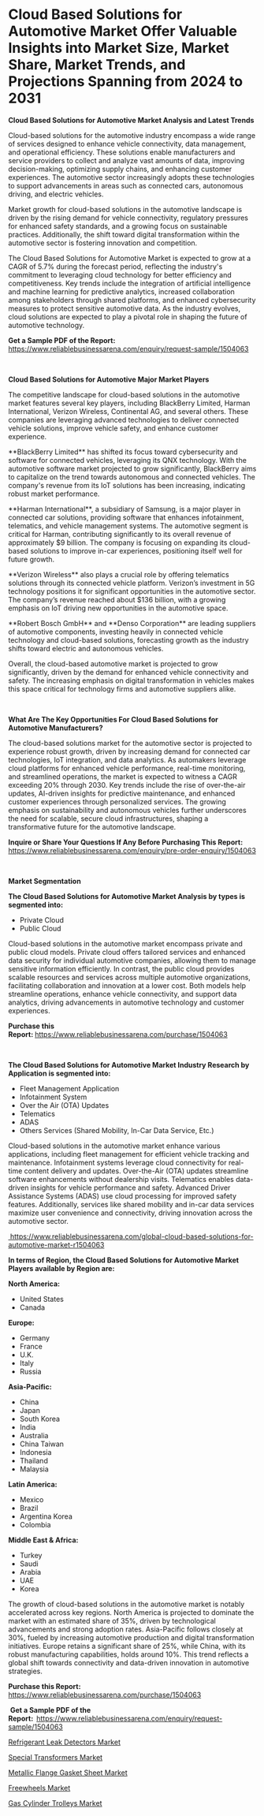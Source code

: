 <p><h1>Cloud Based Solutions for Automotive Market Offer Valuable Insights into Market Size, Market Share, Market Trends, and Projections Spanning from 2024 to 2031</h1></p><p><strong>Cloud Based Solutions for Automotive Market Analysis and Latest Trends</strong></p>
<p><p>Cloud-based solutions for the automotive industry encompass a wide range of services designed to enhance vehicle connectivity, data management, and operational efficiency. These solutions enable manufacturers and service providers to collect and analyze vast amounts of data, improving decision-making, optimizing supply chains, and enhancing customer experiences. The automotive sector increasingly adopts these technologies to support advancements in areas such as connected cars, autonomous driving, and electric vehicles.</p><p>Market growth for cloud-based solutions in the automotive landscape is driven by the rising demand for vehicle connectivity, regulatory pressures for enhanced safety standards, and a growing focus on sustainable practices. Additionally, the shift toward digital transformation within the automotive sector is fostering innovation and competition.</p><p>The Cloud Based Solutions for Automotive Market is expected to grow at a CAGR of 5.7% during the forecast period, reflecting the industry's commitment to leveraging cloud technology for better efficiency and competitiveness. Key trends include the integration of artificial intelligence and machine learning for predictive analytics, increased collaboration among stakeholders through shared platforms, and enhanced cybersecurity measures to protect sensitive automotive data. As the industry evolves, cloud solutions are expected to play a pivotal role in shaping the future of automotive technology.</p></p>
<p><strong>Get a Sample PDF of the Report:&nbsp;</strong> <a href="https://www.reliablebusinessarena.com/enquiry/request-sample/1504063?utm_campaign=1197&utm_medium=2&utm_source=Github&utm_content=ia&utm_term=18112024&utm_id=cloud-based-solutions-for-automotive">https://www.reliablebusinessarena.com/enquiry/request-sample/1504063</a></p>
<p>&nbsp;</p>
<p><strong>Cloud Based Solutions for Automotive Major Market Players</strong></p>
<p><p>The competitive landscape for cloud-based solutions in the automotive market features several key players, including BlackBerry Limited, Harman International, Verizon Wireless, Continental AG, and several others. These companies are leveraging advanced technologies to deliver connected vehicle solutions, improve vehicle safety, and enhance customer experience.</p><p>**BlackBerry Limited** has shifted its focus toward cybersecurity and software for connected vehicles, leveraging its QNX technology. With the automotive software market projected to grow significantly, BlackBerry aims to capitalize on the trend towards autonomous and connected vehicles. The company's revenue from its IoT solutions has been increasing, indicating robust market performance.</p><p>**Harman International**, a subsidiary of Samsung, is a major player in connected car solutions, providing software that enhances infotainment, telematics, and vehicle management systems. The automotive segment is critical for Harman, contributing significantly to its overall revenue of approximately $9 billion. The company is focusing on expanding its cloud-based solutions to improve in-car experiences, positioning itself well for future growth.</p><p>**Verizon Wireless** also plays a crucial role by offering telematics solutions through its connected vehicle platform. Verizon’s investment in 5G technology positions it for significant opportunities in the automotive sector. The company’s revenue reached about $136 billion, with a growing emphasis on IoT driving new opportunities in the automotive space.</p><p>**Robert Bosch GmbH** and **Denso Corporation** are leading suppliers of automotive components, investing heavily in connected vehicle technology and cloud-based solutions, forecasting growth as the industry shifts toward electric and autonomous vehicles. </p><p>Overall, the cloud-based automotive market is projected to grow significantly, driven by the demand for enhanced vehicle connectivity and safety. The increasing emphasis on digital transformation in vehicles makes this space critical for technology firms and automotive suppliers alike.</p></p>
<p>&nbsp;</p>
<p><strong>What Are The Key Opportunities For Cloud Based Solutions for Automotive Manufacturers?</strong></p>
<p><p>The cloud-based solutions market for the automotive sector is projected to experience robust growth, driven by increasing demand for connected car technologies, IoT integration, and data analytics. As automakers leverage cloud platforms for enhanced vehicle performance, real-time monitoring, and streamlined operations, the market is expected to witness a CAGR exceeding 20% through 2030. Key trends include the rise of over-the-air updates, AI-driven insights for predictive maintenance, and enhanced customer experiences through personalized services. The growing emphasis on sustainability and autonomous vehicles further underscores the need for scalable, secure cloud infrastructures, shaping a transformative future for the automotive landscape.</p></p>
<p><strong>Inquire or Share Your Questions If Any Before Purchasing This Report:</strong> <a href="https://www.reliablebusinessarena.com/enquiry/pre-order-enquiry/1504063?utm_campaign=1197&utm_medium=2&utm_source=Github&utm_content=ia&utm_term=18112024&utm_id=cloud-based-solutions-for-automotive">https://www.reliablebusinessarena.com/enquiry/pre-order-enquiry/1504063</a></p>
<p>&nbsp;</p>
<p><strong>Market Segmentation</strong></p>
<p><strong>The Cloud Based Solutions for Automotive Market Analysis by types is segmented into:</strong></p>
<p><ul><li>Private Cloud</li><li>Public Cloud</li></ul></p>
<p><p>Cloud-based solutions in the automotive market encompass private and public cloud models. Private cloud offers tailored services and enhanced data security for individual automotive companies, allowing them to manage sensitive information efficiently. In contrast, the public cloud provides scalable resources and services across multiple automotive organizations, facilitating collaboration and innovation at a lower cost. Both models help streamline operations, enhance vehicle connectivity, and support data analytics, driving advancements in automotive technology and customer experiences.</p></p>
<p><strong>Purchase this Report:&nbsp;</strong><a href="https://www.reliablebusinessarena.com/purchase/1504063?utm_campaign=1197&utm_medium=2&utm_source=Github&utm_content=ia&utm_term=18112024&utm_id=cloud-based-solutions-for-automotive">https://www.reliablebusinessarena.com/purchase/1504063</a></p>
<p>&nbsp;</p>
<p><strong>The Cloud Based Solutions for Automotive Market Industry Research by Application is segmented into:</strong></p>
<p><ul><li>Fleet Management Application</li><li>Infotainment System</li><li>Over the Air (OTA) Updates</li><li>Telematics</li><li>ADAS</li><li>Others Services (Shared Mobility, In-Car Data Service, Etc.)</li></ul></p>
<p><p>Cloud-based solutions in the automotive market enhance various applications, including fleet management for efficient vehicle tracking and maintenance. Infotainment systems leverage cloud connectivity for real-time content delivery and updates. Over-the-Air (OTA) updates streamline software enhancements without dealership visits. Telematics enables data-driven insights for vehicle performance and safety. Advanced Driver Assistance Systems (ADAS) use cloud processing for improved safety features. Additionally, services like shared mobility and in-car data services maximize user convenience and connectivity, driving innovation across the automotive sector.</p></p>
<p><a href="https://www.reliablebusinessarena.com/global-cloud-based-solutions-for-automotive-market-r1504063?utm_campaign=1197&utm_medium=2&utm_source=Github&utm_content=ia&utm_term=18112024&utm_id=cloud-based-solutions-for-automotive">&nbsp;https://www.reliablebusinessarena.com/global-cloud-based-solutions-for-automotive-market-r1504063</a></p>
<p><strong>In terms of Region, the Cloud Based Solutions for Automotive Market Players available by Region are:</strong></p>
<p>
    <p> <strong> North America: </strong>
        <ul>
            <li>United States</li>
            <li>Canada</li>
        </ul>
        </p> 
    <p> <strong> Europe: </strong>
        <ul>
            <li>Germany</li>
            <li>France</li>
            <li>U.K.</li>
            <li>Italy</li>
            <li>Russia</li>
        </ul>
        </p> 
    <p> <strong> Asia-Pacific: </strong>
        <ul>
            <li>China</li>
            <li>Japan</li>
            <li>South Korea</li>
            <li>India</li>
            <li>Australia</li>
            <li>China Taiwan</li>
            <li>Indonesia</li>
            <li>Thailand</li>
            <li>Malaysia</li>
        </ul>
        </p> 
    <p> <strong> Latin America: </strong>
        <ul>
            <li>Mexico</li>
            <li>Brazil</li>
            <li>Argentina Korea</li>
            <li>Colombia</li>
        </ul>
        </p> 
    <p> <strong> Middle East & Africa: </strong>
        <ul>
            <li>Turkey</li>
            <li>Saudi</li>
            <li>Arabia</li>
            <li>UAE</li>
            <li>Korea</li>
        </ul>
    </p>
    </p>
<p><p>The growth of cloud-based solutions in the automotive market is notably accelerated across key regions. North America is projected to dominate the market with an estimated share of 35%, driven by technological advancements and strong adoption rates. Asia-Pacific follows closely at 30%, fueled by increasing automotive production and digital transformation initiatives. Europe retains a significant share of 25%, while China, with its robust manufacturing capabilities, holds around 10%. This trend reflects a global shift towards connectivity and data-driven innovation in automotive strategies.</p></p>
<p><strong>Purchase this Report: </strong><a href="https://www.reliablebusinessarena.com/purchase/1504063?utm_campaign=1197&utm_medium=2&utm_source=Github&utm_content=ia&utm_term=18112024&utm_id=cloud-based-solutions-for-automotive">https://www.reliablebusinessarena.com/purchase/1504063</a></p>
<p>&nbsp;<strong>Get a Sample PDF of the Report:&nbsp;&nbsp;</strong><a href="https://www.reliablebusinessarena.com/enquiry/request-sample/1504063?utm_campaign=1197&utm_medium=2&utm_source=Github&utm_content=ia&utm_term=18112024&utm_id=cloud-based-solutions-for-automotive">https://www.reliablebusinessarena.com/enquiry/request-sample/1504063</a></p>
<p><strong></strong></p>
<p><p><a href="https://www.linkedin.com/pulse/refrigerant-leak-detectors-market-industry-trends-forecast-kthue?utm_campaign=1197&utm_medium=2&utm_source=Github&utm_content=ia&utm_term=18112024&utm_id=cloud-based-solutions-for-automotive">Refrigerant Leak Detectors Market</a></p><p><a href="https://www.linkedin.com/pulse/special-transformers-market-research-report-exploring-size-mnqze?utm_campaign=1197&utm_medium=2&utm_source=Github&utm_content=ia&utm_term=18112024&utm_id=cloud-based-solutions-for-automotive">Special Transformers Market</a></p><p><a href="https://github.com/prosalinda88/Market-Research-Report-List-6/blob/main/metallic-flange-gasket-sheet-market.md?utm_campaign=1197&utm_medium=2&utm_source=Github&utm_content=ia&utm_term=18112024&utm_id=cloud-based-solutions-for-automotive">Metallic Flange Gasket Sheet Market</a></p><p><a href="https://issuu.com/reportprime-2/docs/freewheels-market-size-2030.pptx_61115ee298cc53?utm_campaign=1197&utm_medium=2&utm_source=Github&utm_content=ia&utm_term=18112024&utm_id=cloud-based-solutions-for-automotive">Freewheels Market</a></p><p><a href="https://issuu.com/reportprime-2/docs/gas-cylinder-trolleys-market-size-2_3721493e8c6534?utm_campaign=1197&utm_medium=2&utm_source=Github&utm_content=ia&utm_term=18112024&utm_id=cloud-based-solutions-for-automotive">Gas Cylinder Trolleys Market</a></p></p>
